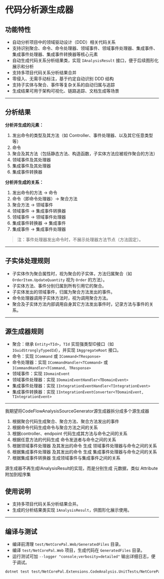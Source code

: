 # 代码分析源生成器

## 功能特性

- 自动分析项目中的领域驱动设计（DDD）相关代码关系
- 支持识别聚合、命令、命令处理器、领域事件、领域事件处理器、集成事件、集成事件处理器、集成事件转换器等核心元素
- 自动生成代码关系分析结果类，实现 `IAnalysisResult` 接口，便于后续图形化展示和分析
- 支持多项目代码关系分析结果合并
- 零侵入、无需手动标注，基于约定自动识别 DDD 结构
- 支持子实体与聚合、事件等复杂关系的自动归属与追踪
- 生成结果可用于架构可视化、链路追踪、文档生成等场景

---

## 分析结果

**分析并生成的元素：**
1. 发出命令的类型及其方法（如 Controller、事件处理器、以及其它任意类型等）
2. 命令
3. 聚合及其方法（包括静态方法、构造函数，子实体方法应被视作聚合的方法）
4. 领域事件及其处理器
5. 集成事件及其处理器
6. 集成事件转换器

**分析并生成的关系：**
1. 发出命令的方法 → 命令
2. 命令（即命令处理器）→ 聚合方法
3. 聚合方法 → 领域事件
4. 领域事件 → 集成事件转换器
5. 领域事件 → 领域事件处理器
6. 集成事件转换器 → 集成事件
7. 集成事件 → 集成事件处理器

> 注：事件处理器发出命令时，不展示处理器方法节点（方法固定）。

---

## 子实体处理规则

- 子实体作为聚合属性时，视为聚合的子实体，方法归属聚合（如 `OrderItem.UpdateQuantity` 视为 `Order` 的方法）。
- 子实体方法、事件分别归属到所有引用它的聚合。
- 子实体发出的领域事件，归属为聚合方法发出的事件。
- 命令处理器调用子实体方法时，视为调用聚合方法。
- 聚合及子实体方法内部调用自身其它方法发出事件时，记录方法与事件的关系。

---

## 源生成器规则

- 聚合：继承 `Entity<TId>`，`TId` 实现强类型ID接口（如 `IGuidStronglyTypedId`），并实现 `IAggregateRoot` 接口。
- 命令：实现 `ICommand` 或 `ICommand<TResponse>`
- 命令处理器：实现 `ICommandHandler<TCommand>` 或 `ICommandHandler<TCommand, TResponse>`
- 领域事件：实现 `IDomainEvent`
- 领域事件处理器：实现 `IDomainEventHandler<TDomainEvent>`
- 集成事件处理器：实现 `IIntegrationEventHandler<TIntegrationEvent>`
- 集成事件转换器：实现 `IIntegrationEventConverter<TDomainEvent, TIntegrationEvent>`

---

我期望将CodeFlowAnalysisSourceGenerator源生成器拆分成多个源生成器
1. 根据聚合代码生成聚合、聚合方法、聚合方法发出的事件
2. 根据命令代码生成命令与聚合方法之间的关系
3. 根据controller、endpoint 代码生成其方法与命令之间的关系
4. 根据任意方法的代码生成  命令发送者与命令之间的关系
5. 根据领域事件处理器 及其发出的命令 生成 领域事件处理器与命令之间的关系
6. 根据集成事件处理器 及其发出的命令 生成 集成事件处理器与命令之间的关系
7. 根据集成事件转换器 生成领域事件与集成事件之间的关系

源生成器不再生成IAnalysisResult的实现，而是分别生成 元数据，类似 Attribute 附加到程序集

## 使用说明

- 支持多项目代码关系分析结果合并。
- 生成的分析结果类实现 `IAnalysisResult`，供图形化展示使用。

---

## 编译与测试

- 编译前清理 `test/NetCorePal.Web/GeneratedFiles` 目录。
- 编译 `test/NetCorePal.Web` 项目，生成代码在 `GeneratedFiles` 目录。
- 运行测试可加 `--logger "console;verbosity=detailed"` 输出详细日志，便于调试。

```bash
dotnet test test/NetCorePal.Extensions.CodeAnalysis.UnitTests/NetCorePal.Extensions.CodeAnalysis.UnitTests.csproj --filter "FullyQualifiedName~GenerateMultiChainFlowChart_With_This_Assembly" --logger "console;verbosity=detailed"
```